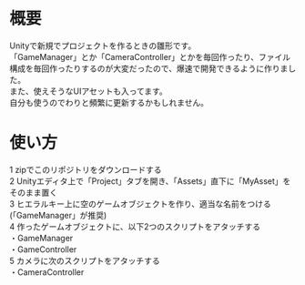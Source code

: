 # 概要
Unityで新規でプロジェクトを作るときの雛形です。  
「GameManager」とか「CameraController」とかを毎回作ったり、ファイル構成を毎回作ったりするのが大変だったので、爆速で開発できるように作りました。  
また、使えそうなUIアセットも入ってます。  
自分も使うのでわりと頻繁に更新するかもしれません。  

# 使い方
1 zipでこのリポジトリをダウンロードする  
2 Unityエディタ上で「Project」タブを開き、「Assets」直下に「MyAsset」をそのまま置く  
3 ヒエラルキー上に空のゲームオブジェクトを作り、適当な名前をつける(「GameManager」が推奨)  
4 作ったゲームオブジェクトに、以下2つのスクリプトをアタッチする  
・GameManager  
・GameController  
5 カメラに次のスクリプトをアタッチする  
・CameraController  
